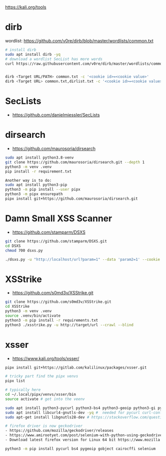 https://kali.org/tools

# dirb 
wordlist: https://github.com/v0re/dirb/blob/master/wordlists/common.txt

```bash
# install dirb
sudo apt install dirb -yq
# download a wordlist SecList has more words
curl https://raw.githubusercontent.com/v0re/dirb/master/wordlists/common.txt --output common.txt


dirb <Target URL/PATH> common.txt -c '<cookie id>=<cookie value>'
dirb <Target URL> common.txt,dirlist.txt -c '<cookie id>=<cookie value>'#dirlist has PATHs 
```

# SecLists 
- https://github.com/danielmiessler/SecLists

# dirsearch 
- https://github.com/maurosoria/dirsearch

```bash
sudo apt install python3.8-venv
git clone https://github.com/maurosoria/dirsearch.git --depth 1
python3 -m venv .venv
pip install -r requirement.txt

Another way is to do:
sudo apt install python3-pip
python3 -m pip install --user pipx
python3 -m pipx ensurepath
pipx install git+https://github.com/maurosoria/dirsearch.git
```

# Damn Small XSS Scanner
- https://github.com/stamparm/DSXS
```bash
git clone https://github.com/stamparm/DSXS.git
cd DSXS
chmod 700 dsxs.py

./dsxs.py -u "http://localhost/url?param=1" --data 'param2=1' --cookie 'SessionId=123123123123' 
```

# XSStrike
- https://github.com/s0md3v/XSStrike.git

```bash
git clone https://github.com/s0md3v/XSStrike.git
cd XSStrike
python3 -m venv .venv
source .venv/bin/activate
python3 -m pip install -r requirements.txt
python3 ./xsstrike.py -u http://target/url --crawl --blind
```

# xsser 
- https://www.kali.org/tools/xsser/

```bash
pipx install git+https://gitlab.com/kalilinux/packages/xsser.git

# tricky part find the pipx venvs
pipx list

# typically here
cd ~/.local/pipx/venvs/xsser/bin
source activate # get into the veenv

sudo apt install python3-pycurl python3-bs4 python3-geoip python3-gi python3-cairocffi python3-selenium firefoxdriver -yq # selenium driver for firewfox
sudo apt install libcurl4-gnutls-dev -yq #  needed for pycurl curl-config
sudo apt-get install libgnutls28-dev # https://stackoverflow.com/questions/46290556/installing-pycurl-with-fatal-error-gnutls-gnutls-h-no-such-file-or-directory

# firefox driver is now geckodriver
- https://github.com/mozilla/geckodriver/releases
- https://www.amirootyet.com/post/selenium-with-python-using-geckodriver/
- Download latest firefox version for Linux 64 bit https://www.mozilla.org/en-US/firefox/all/#product-desktop-release

python3 -m pip install pycurl bs4 pygeoip gobject cairocffi selenium

```
